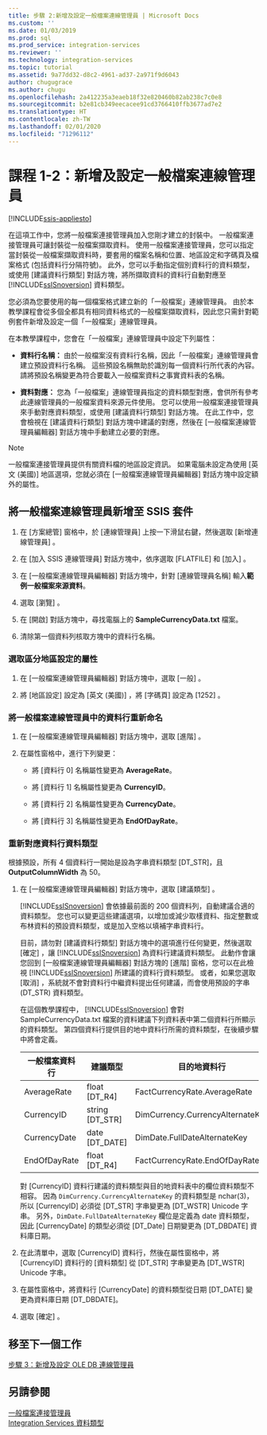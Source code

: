 ```yaml
---
title: 步驟 2:新增及設定一般檔案連線管理員 | Microsoft Docs
ms.custom: ''
ms.date: 01/03/2019
ms.prod: sql
ms.prod_service: integration-services
ms.reviewer: ''
ms.technology: integration-services
ms.topic: tutorial
ms.assetid: 9a77dd32-d8c2-4961-ad37-2a971f9d6043
author: chugugrace
ms.author: chugu
ms.openlocfilehash: 2a412235a3eaeb18f32e820460b82ab238c7c0e8
ms.sourcegitcommit: b2e81cb349eecacee91cd3766410ffb3677ad7e2
ms.translationtype: HT
ms.contentlocale: zh-TW
ms.lasthandoff: 02/01/2020
ms.locfileid: "71296112"
---
```

# <a name="lesson-1-2-add-and-configure-a-flat-file-connection-manager"></a>課程 1-2：新增及設定一般檔案連線管理員

[!INCLUDE[ssis-appliesto](../includes/ssis-appliesto-ssvrpluslinux-asdb-asdw-xxx.md)]



在這項工作中，您將一般檔案連接管理員加入您剛才建立的封裝中。 一般檔案連接管理員可讓封裝從一般檔案擷取資料。 使用一般檔案連接管理員，您可以指定當封裝從一般檔案擷取資料時，要套用的檔案名稱和位置、地區設定和字碼頁及檔案格式 (包括資料行分隔符號)。 此外，您可以手動指定個別資料行的資料類型，或使用 [建議資料行類型]  對話方塊，將所擷取資料的資料行自動對應至 [!INCLUDE[ssISnoversion](../includes/ssisnoversion-md.md)] 資料類型。  
  
您必須為您要使用的每一個檔案格式建立新的「一般檔案」連線管理員。 由於本教學課程會從多個全都具有相同資料格式的一般檔案擷取資料，因此您只需針對範例套件新增及設定一個「一般檔案」連線管理員。  
  
在本教學課程中，您會在「一般檔案」連線管理員中設定下列屬性：  
  
-   **資料行名稱：** 由於一般檔案沒有資料行名稱，因此「一般檔案」連線管理員會建立預設資料行名稱。 這些預設名稱無助於識別每一個資料行所代表的內容。 請將預設名稱變更為符合要載入一般檔案資料之事實資料表的名稱。  
  
-   **資料對應：** 您為「一般檔案」連線管理員指定的資料類型對應，會供所有參考此連線管理員的一般檔案資料來源元件使用。 您可以使用一般檔案連接管理員來手動對應資料類型，或使用 [建議資料行類型]  對話方塊。 在此工作中，您會檢視在 [建議資料行類型]  對話方塊中建議的對應，然後在 [一般檔案連線管理員編輯器]  對話方塊中手動建立必要的對應。  
  
> [!NOTE]
> 一般檔案連接管理員提供有關資料檔的地區設定資訊。 如果電腦未設定為使用 [英文 (美國)]  地區選項，您就必須在 [一般檔案連線管理員編輯器]  對話方塊中設定額外的屬性。  
  
## <a name="add-a-flat-file-connection-manager-to-the-ssis-package"></a>將一般檔案連線管理員新增至 SSIS 套件  
  
1.  在 [方案總管]  窗格中，於 [連線管理員]  上按一下滑鼠右鍵，然後選取 [新增連線管理員]  。
1. 在 [加入 SSIS 連線管理員]  對話方塊中，依序選取 [FLATFILE]  和 [加入]  。
  
2.  在 [一般檔案連線管理員編輯器]  對話方塊中，針對 [連線管理員名稱]  輸入**範例一般檔案來源資料**。  
  
3.  選取 [瀏覽]  。  
  
4.  在 [開啟]  對話方塊中，尋找電腦上的 **SampleCurrencyData.txt** 檔案。  
  
5.  清除第一個資料列核取方塊中的資料行名稱。  
  
### <a name="set-locale-sensitive-properties"></a>選取區分地區設定的屬性  
  
1.  在 [一般檔案連線管理員編輯器]  對話方塊中，選取 [一般]  。  
  
2.  將 [地區設定]  設定為 [英文 (美國)]  ，將 [字碼頁]  設定為 [1252]  。  
  
### <a name="rename-columns-in-the-flat-file-connection-manager"></a>將一般檔案連線管理員中的資料行重新命名  
  
1.  在 [一般檔案連線管理員編輯器]  對話方塊中，選取 [進階]  。  
  
2.  在屬性窗格中，進行下列變更：  
  
    -   將 [資料行 0]  名稱屬性變更為 **AverageRate**。  
  
    -   將 [資料行 1]  名稱屬性變更為 **CurrencyID**。  
  
    -   將 [資料行 2]  名稱屬性變更為 **CurrencyDate**。  
  
    -   將 [資料行 3]  名稱屬性變更為 **EndOfDayRate**。  
  
### <a name="remap-column-data-types"></a>重新對應資料行資料類型  
  
根據預設，所有 4 個資料行一開始是設為字串資料類型 [DT_STR]，且 **OutputColumnWidth** 為 50。  

1.  在 [一般檔案連線管理員編輯器]  對話方塊中，選取 [建議類型]  。  
  
    [!INCLUDE[ssISnoversion](../includes/ssisnoversion-md.md)] 會依據最前面的 200 個資料列，自動建議合適的資料類型。 您也可以變更這些建議選項，以增加或減少取樣資料、指定整數或布林資料的預設資料類型，或是加入空格以填補字串資料行。  
  
    目前，請勿對 [建議資料行類型]  對話方塊中的選項進行任何變更，然後選取 [確定]  ，讓 [!INCLUDE[ssISnoversion](../includes/ssisnoversion-md.md)] 為資料行建議資料類型。 此動作會讓您回到 [一般檔案連線管理員編輯器]  對話方塊的 [進階]  窗格，您可以在此檢視 [!INCLUDE[ssISnoversion](../includes/ssisnoversion-md.md)] 所建議的資料行資料類型。 或者，如果您選取 [取消]  ，系統就不會對資料行中繼資料提出任何建議，而會使用預設的字串 (DT_STR) 資料類型。  
  
    在這個教學課程中， [!INCLUDE[ssISnoversion](../includes/ssisnoversion-md.md)] 會對 SampleCurrencyData.txt 檔案的資料建議下列資料表中第二個資料行所顯示的資料類型。 第四個資料行提供目的地中資料行所需的資料類型，在後續步驟中將會定義。  
  
    |一般檔案資料行|建議類型|目的地資料行|目的地類型|  
    |--------------------|------------------|----------------------|--------------------|  
    |AverageRate|float [DT_R4]|FactCurrencyRate.AverageRate|FLOAT|  
    |CurrencyID|string [DT_STR]|DimCurrency.CurrencyAlternateKey|nchar(3)|  
    |CurrencyDate|date [DT_DATE]|DimDate.FullDateAlternateKey|date|  
    |EndOfDayRate|float [DT_R4]|FactCurrencyRate.EndOfDayRate|FLOAT|  
  
    對 [CurrencyID]  資料行建議的資料類型與目的地資料表中的欄位資料類型不相容。 因為 `DimCurrency.CurrencyAlternateKey` 的資料類型是 nchar(3)，所以 [CurrencyID]  必須從 [DT_STR] 字串變更為 [DT_WSTR] Unicode 字串。 另外，`DimDate.FullDateAlternateKey` 欄位是定義為 date 資料類型，因此 [CurrencyDate]  的類型必須從 [DT_Date] 日期變更為 [DT_DBDATE] 資料庫日期。  
  
2.  在此清單中，選取 [CurrencyID]  資料行，然後在屬性窗格中，將 [CurrencyID]  資料行的 [資料類型] 從 [DT_STR] 字串變更為 [DT_WSTR] Unicode 字串。  
  
3.  在屬性窗格中，將資料行 [CurrencyDate]  的資料類型從日期 [DT_DATE] 變更為資料庫日期 [DT_DBDATE]。  
  
4.  選取 [確定]  。  
  
## <a name="go-to-next-task"></a>移至下一個工作
[步驟 3：新增及設定 OLE DB 連線管理員](../integration-services/lesson-1-3-adding-and-configuring-an-ole-db-connection-manager.md)  
  
## <a name="see-also"></a>另請參閱  
[一般檔案連接管理員](../integration-services/connection-manager/flat-file-connection-manager.md)  
[Integration Services 資料類型](../integration-services/data-flow/integration-services-data-types.md)  
  
  
  
